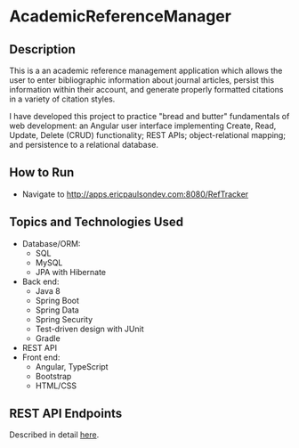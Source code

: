 # AcademicReferenceManager

## Description
This is a an academic reference management application which allows the user to enter bibliographic information about journal articles, persist this information within their account, and generate properly formatted citations in a variety of citation styles.

I have developed this project to practice "bread and butter" fundamentals of web development: an Angular user interface implementing Create, Read, Update, Delete (CRUD) functionality; REST APIs; object-relational mapping; and persistence to a relational database.

## How to Run
* Navigate to http://apps.ericpaulsondev.com:8080/RefTracker

## Topics and Technologies Used
* Database/ORM:
    * SQL
    * MySQL
    * JPA with Hibernate
* Back end:
    * Java 8
    * Spring Boot
    * Spring Data
    * Spring Security
    * Test-driven design with JUnit
    * Gradle
* REST API
* Front end:
    * Angular, TypeScript
    * Bootstrap
    * HTML/CSS

## REST API Endpoints
Described in detail [here](REST-API/REST-endpoints.md).